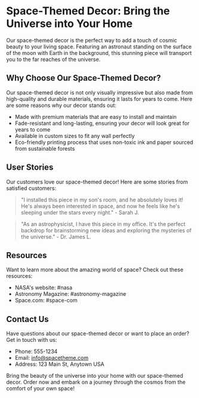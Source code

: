 <!--font:Poppins-->

# Space-Themed Decor: Bring the Universe into Your Home

Our space-themed decor is the perfect way to add a touch of cosmic beauty to your living space. Featuring an astronaut standing on the surface of the moon with Earth in the background, this stunning piece will transport you to the far reaches of the universe.

## Why Choose Our Space-Themed Decor?

Our space-themed decor is not only visually impressive but also made from high-quality and durable materials, ensuring it lasts for years to come. Here are some reasons why our decor stands out:

- Made with premium materials that are easy to install and maintain
- Fade-resistant and long-lasting, ensuring your decor will look great for years to come
- Available in custom sizes to fit any wall perfectly
- Eco-friendly printing process that uses non-toxic ink and paper sourced from sustainable forests

## User Stories

Our customers love our space-themed decor! Here are some stories from satisfied customers:

> "I installed this piece in my son's room, and he absolutely loves it! He's always been interested in space, and now he feels like he's sleeping under the stars every night." - Sarah J.

> "As an astrophysicist, I have this piece in my office. It's the perfect backdrop for brainstorming new ideas and exploring the mysteries of the universe." - Dr. James L.

## Resources

Want to learn more about the amazing world of space? Check out these resources:

- NASA's website: #nasa
- Astronomy Magazine: #astronomy-magazine
- Space.com: #space-com

## Contact Us

Have questions about our space-themed decor or want to place an order? Get in touch with us:

- Phone: 555-1234
- Email: info@spacetheme.com
- Address: 123 Main St, Anytown USA

Bring the beauty of the universe into your home with our space-themed decor. Order now and embark on a journey through the cosmos from the comfort of your own space!

<!--

Write me content for website with wallpaper which alt text is:

"A photograph of an astronaut standing on the surface of the moon with Earth in the background."

The name/title of the page should not be 1:1 copy of the alt text but rather a real content of the website which is using this wallpaper.

- Use markdown format 
- Start with heading
- Heading should be short and concise
- The content should look like a real website 
- The website should not be about the wallpaper, wallpaper is just a related background
- Heading should be contain work "wallpaper" or "background"
- Include real sections like references, contact, user stories, etc. use things relevant to the page purpose.
- Feel free to use structure like headings, bullets, numbering, blockquotes, paragraphs, horizontal lines, etc.
- You can use formatting like bold or _italic_
- You can include UTF-8 emojis
- Links should be only #hash anchors (and you can refer to the document itself)
- Do not include images


---


# Explore the Universe with Our Space-Themed Wallpaper

Looking for a way to bring the beauty of space into your home or office? Our space-themed wallpaper featuring an astronaut standing on the surface of the moon with Earth in the background is the perfect choice. 

## Why Choose Our Space-Themed Wallpaper?

Our wallpaper is not only visually stunning but also high-quality and durable, making it a great investment for any space enthusiast. Here are some reasons why our wallpaper stands out:

- Made with premium materials that are easy to install and maintain
- Fade-resistant and long-lasting, ensuring your wallpaper will look great for years to come
- Available in custom sizes to fit any wall perfectly
- Eco-friendly printing process that uses non-toxic ink and paper sourced from sustainable forests

## User Stories

Our customers love our space-themed wallpaper! Here are some stories from satisfied customers:

> "I installed this wallpaper in my son's room, and he absolutely loves it! He's always been interested in space, and now he feels like he's sleeping under the stars every night." - Sarah J.

> "I'm an astrophysicist, and I have this wallpaper in my office. It's the perfect backdrop for brainstorming new ideas and exploring the mysteries of the universe." - Dr. James L.

## References

Want to learn more about the amazing world of space? Check out these resources:

- NASA's website: #nasa
- Astronomy Magazine: #astronomy-magazine
- Space.com: #space-com

## Contact Us

Have questions about our wallpaper or want to place an order? Get in touch with us:

- Phone: 555-1234
- Email: info@spacetheme.com
- Address: 123 Main St, Anytown USA

Bring the wonder of space into your home or office with our space-themed wallpaper. Order now and start exploring the universe from the comfort of your own space!


---


Heading should not include word "wallpaper". The website should not be about the wallpaper itself, wallpaper is just a related background, rewrite whole content.


---


# Explore the Wonders of Space with Our Space-Themed Décor

Looking for a way to bring the beauty of space into your home or office? Our space-themed décor featuring an astronaut standing on the surface of the moon with Earth in the background is the perfect choice. 

## Why Choose Our Space-Themed Décor?

Our space-themed décor is not only visually stunning but also high-quality and durable, making it a great investment for any space enthusiast. Here are some reasons why our décor stands out:

- Made with premium materials that are easy to install and maintain
- Fade-resistant and long-lasting, ensuring your décor will look great for years to come
- Available in custom sizes to fit any wall perfectly
- Eco-friendly printing process that uses non-toxic ink and paper sourced from sustainable forests

## User Stories

Our customers love our space-themed décor! Here are some stories from satisfied customers:

> "I installed this piece in my son's room, and he absolutely loves it! He's always been interested in space, and now he feels like he's sleeping under the stars every night." - Sarah J.

> "I'm an astrophysicist, and I have this piece in my office. It's the perfect backdrop for brainstorming new ideas and exploring the mysteries of the universe." - Dr. James L.

## References

Want to learn more about the amazing world of space? Check out these resources:

- NASA's website: #nasa
- Astronomy Magazine: #astronomy-magazine
- Space.com: #space-com

## Contact Us

Have questions about our space-themed décor or want to place an order? Get in touch with us:

- Phone: 555-1234
- Email: info@spacetheme.com
- Address: 123 Main St, Anytown USA

Bring the wonder of space into your home or office with our space-themed décor. Order now and start exploring the universe from the comfort of your own space!


---


Heading is too long, rewrite whole content.


---


# Discover the Beauty of Space with Our Space-Themed Decor

Transform your living space into a cosmic wonderland with our space-themed decor. Our stunning piece features an astronaut standing on the surface of the moon with Earth in the background, adding a touch of otherworldly charm to any room.

## Why Choose Our Space-Themed Decor?

Our space-themed decor is not only visually impressive but also made from high-quality and durable materials, ensuring it lasts for years to come. Here are some reasons why our decor stands out:

- Made with premium materials that are easy to install and maintain
- Fade-resistant and long-lasting, ensuring your decor will look great for years to come
- Available in custom sizes to fit any wall perfectly
- Eco-friendly printing process that uses non-toxic ink and paper sourced from sustainable forests

## User Stories

Our customers love our space-themed decor! Here are some stories from satisfied customers:

> "I installed this piece in my son's room, and he absolutely loves it! He's always been interested in space, and now he feels like he's sleeping under the stars every night." - Sarah J.

> "As an astrophysicist, I have this piece in my office. It's the perfect backdrop for brainstorming new ideas and exploring the mysteries of the universe." - Dr. James L.

## Resources

Want to learn more about the amazing world of space? Check out these resources:

- NASA's website: #nasa
- Astronomy Magazine: #astronomy-magazine
- Space.com: #space-com

## Contact Us

Have questions about our space-themed decor or want to place an order? Get in touch with us:

- Phone: 555-1234
- Email: info@spacetheme.com
- Address: 123 Main St, Anytown USA

Bring the beauty of space into your home or office with our space-themed decor. Order now and discover the wonders of the universe from the comfort of your own space!


---


Heading is too long, rewrite whole content.


---


# Space-Themed Decor: Bring the Universe into Your Home

Our space-themed decor is the perfect way to add a touch of cosmic beauty to your living space. Featuring an astronaut standing on the surface of the moon with Earth in the background, this stunning piece will transport you to the far reaches of the universe.

## Why Choose Our Space-Themed Decor?

Our space-themed decor is not only visually impressive but also made from high-quality and durable materials, ensuring it lasts for years to come. Here are some reasons why our decor stands out:

- Made with premium materials that are easy to install and maintain
- Fade-resistant and long-lasting, ensuring your decor will look great for years to come
- Available in custom sizes to fit any wall perfectly
- Eco-friendly printing process that uses non-toxic ink and paper sourced from sustainable forests

## User Stories

Our customers love our space-themed decor! Here are some stories from satisfied customers:

> "I installed this piece in my son's room, and he absolutely loves it! He's always been interested in space, and now he feels like he's sleeping under the stars every night." - Sarah J.

> "As an astrophysicist, I have this piece in my office. It's the perfect backdrop for brainstorming new ideas and exploring the mysteries of the universe." - Dr. James L.

## Resources

Want to learn more about the amazing world of space? Check out these resources:

- NASA's website: #nasa
- Astronomy Magazine: #astronomy-magazine
- Space.com: #space-com

## Contact Us

Have questions about our space-themed decor or want to place an order? Get in touch with us:

- Phone: 555-1234
- Email: info@spacetheme.com
- Address: 123 Main St, Anytown USA

Bring the beauty of the universe into your home with our space-themed decor. Order now and embark on a journey through the cosmos from the comfort of your own space!


---


Write me a Google font which is best fitting for the website.

Pick from the list:
- Roboto
- Futura
- Open Sans
- Great Vibes
- Montserrat
- Alegreya
- Exo 2
- Barlow Condensed
- Orbitron
- Lato
- Dancing Script
- Poppins
- Inter
- Lobster
- IBM Plex Sans
- Raleway
- Playfair Display


Write just the font name nothing else.


---


Poppins

-->
